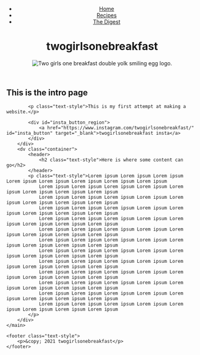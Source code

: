<!DOCTYPE html>
<html lang="en">

<head>
	<meta charset="UTF-8"/>
	<title>Two Girls One Breakfast</title>
	<link href= "https://fonts.googleapis.com/css?family=Peddana" rel="stylesheet" type="text/css">
	<link href= "https://fonts.googleapis.com/css?family=Montserrat" rel="stylesheet" type="text/css">
	<link href="https://fonts.googleapis.com/css2?family=Press+Start+2P&display=swap" rel="stylesheet" type="text/css">
	<link rel="stylesheet" href="tgob_style_v1.css">
</head>

<body>
		<!-- Title & logo section -->
	<header>
		<nav id="navbar">
			<ul>
				<li><a href="">Home</a></li>
				<li><a href="">Recipes</a></li>
				<li><a href="">The Digest</a></li>
			</ul>
		</nav>
		<div>
			<h1> twogirlsonebreakfast </h1>
			<img class="egg-logo" src="Images/Egg logo v7.jpg" alt="Two girls one breakfast double yolk smiling egg logo."/>
			</div>
		</header>
	<main>
		<div class="container"></div>
			<h2 class="text-style">This is the intro page </h2>

			<p class="text-style">This is my first attempt at making a website.</p>

			<div id="insta_button_region">
				<a href="https://www.instagram.com/twogirlsonebreakfast/" id="insta_button" target="_blank">twogirlsonebreakfast insta</a>
			</div>
		</div>
		<dv class="container">
			<header>
				<h2 class="text-style">Here is where some content can go</h2>
			</header>
			<p class="text-style">Lorem ipsum Lorem ipsum Lorem ipsum Lorem ipsum Lorem ipsum Lorem ipsum Lorem ipsum Lorem ipsum
				Lorem ipsum Lorem ipsum Lorem ipsum Lorem ipsum Lorem ipsum Lorem ipsum Lorem ipsum Lorem ipsum
				Lorem ipsum Lorem ipsum Lorem ipsum Lorem ipsum Lorem ipsum Lorem ipsum Lorem ipsum Lorem ipsum
				Lorem ipsum Lorem ipsum Lorem ipsum Lorem ipsum Lorem ipsum Lorem ipsum Lorem ipsum Lorem ipsum
				Lorem ipsum Lorem ipsum Lorem ipsum Lorem ipsum Lorem ipsum Lorem ipsum Lorem ipsum Lorem ipsum
				Lorem ipsum Lorem ipsum Lorem ipsum Lorem ipsum Lorem ipsum Lorem ipsum Lorem ipsum Lorem ipsum
				Lorem ipsum Lorem ipsum Lorem ipsum Lorem ipsum Lorem ipsum Lorem ipsum Lorem ipsum Lorem ipsum
				Lorem ipsum Lorem ipsum Lorem ipsum Lorem ipsum Lorem ipsum Lorem ipsum Lorem ipsum Lorem ipsum
				Lorem ipsum Lorem ipsum Lorem ipsum Lorem ipsum Lorem ipsum Lorem ipsum Lorem ipsum Lorem ipsum
				Lorem ipsum Lorem ipsum Lorem ipsum Lorem ipsum Lorem ipsum Lorem ipsum Lorem ipsum Lorem ipsum
				Lorem ipsum Lorem ipsum Lorem ipsum Lorem ipsum Lorem ipsum Lorem ipsum Lorem ipsum Lorem ipsum
				Lorem ipsum Lorem ipsum Lorem ipsum Lorem ipsum Lorem ipsum Lorem ipsum Lorem ipsum Lorem ipsum
				Lorem ipsum Lorem ipsum Lorem ipsum Lorem ipsum Lorem ipsum Lorem ipsum Lorem ipsum Lorem ipsum
			</p>
		</div>
	</main>

	<footer class="text-style">
		<p>&copy; 2021 twogirlsonebreakfast</p>
	</footer>

</body>
</html>

